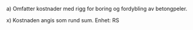 a) Omfatter kostnader med rigg for boring og fordybling av betongpeler.

x) Kostnaden angis som rund sum. Enhet: RS

